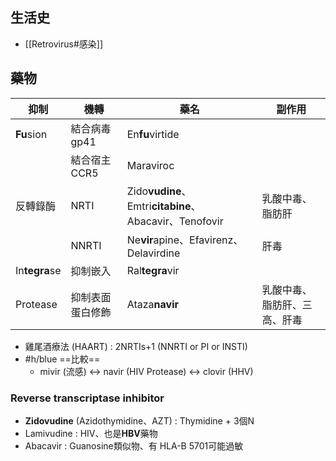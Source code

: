 ## 生活史
- [[Retrovirus#感染]]
## 藥物
| 抑制      | 機轉             | 藥名                                           | 副作用                       |
|-----------|------------------|------------------------------------------------|------------------------------|
| **Fu**sion    | 結合病毒gp41     | En**fu**virtide                                    |                              |
|           | 結合宿主CCR5     | Maraviroc                                      |                              |
| 反轉錄酶  | NRTI             | Zido**vudine**、Emtri**citabine**、Abacavir、Tenofovir | 乳酸中毒、脂肪肝             |
|           | NNRTI            | Ne**vir**apine、Efavirenz、Delavirdine             | 肝毒                         |
| In**tegra**se | 抑制嵌入         | Ral**tegra**vir                                    |                              |
| Protease  | 抑制表面蛋白修飾 | Ataza**navir**                                     | 乳酸中毒、脂肪肝、三高、肝毒 |
- 雞尾酒療法 (HAART) : 2NRTIs+1 (NNRTI or PI or INSTI)
- #h/blue ==比較==
	- mivir (流感) <-> navir (HIV Protease) <-> clovir (HHV)
### Reverse transcriptase inhibitor
- **Zidovudine** (Azidothymidine、AZT) : Thymidine + 3個N
- Lamivudine : HIV、也是**HBV**藥物
- Abacavir : Guanosine類似物、有 HLA-B 5701可能過敏
